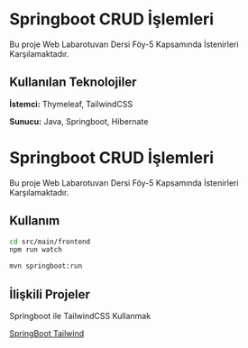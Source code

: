 
# Springboot CRUD İşlemleri

Bu proje Web Labarotuvarı Dersi Föy-5 Kapsamında İstenirleri Karşılamaktadır.




## Kullanılan Teknolojiler

**İstemci:** Thymeleaf, TailwindCSS

**Sunucu:** Java, Springboot, Hibernate

  
# Springboot CRUD İşlemleri

Bu proje Web Labarotuvarı Dersi Föy-5 Kapsamında İstenirleri Karşılamaktadır.




## Kullanım

```bash
cd src/main/frontend
npm run watch
```

```bash
mvn springboot:run
```


  
## İlişkili Projeler

Springboot ile TailwindCSS Kullanmak

[SpringBoot Tailwind](https://github.com/danvega/spring-boot-tailwind)

  